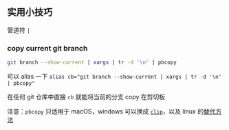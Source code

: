 ## 实用小技巧



管道符 `|`

### copy current git branch

```bash
git branch --show-current | xargs | tr -d '\n' | pbcopy
```

可以 alias 一下 `alias cb="git branch --show-current | xargs | tr -d '\n' | pbcopy"`

在任何 git 仓库中直接 `cb` 就能将当前的分支 copy 在剪切板

注意：`pbcopy` 只适用于 macOS，windows 可以换成 [`clip`](https://superuser.com/questions/472598/pbcopy-for-windows)，以及 linux 的[替代方法](https://superuser.com/questions/288320/whats-like-osxs-pbcopy-for-linux)